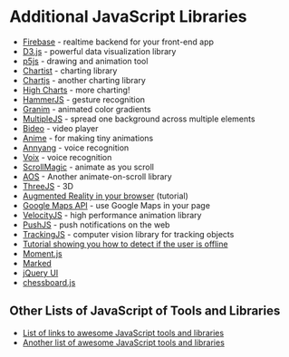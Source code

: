# Additional JavaScript Libraries

- [Firebase](https://firebase.google.com/) - realtime backend for your front-end app
- [D3.js](https://d3js.org/) - powerful data visualization library
- [p5js](https://p5js.org/) - drawing and animation tool
- [Chartist](https://gionkunz.github.io/chartist-js/) - charting library
- [Chartjs](http://www.chartjs.org/) - another charting library
- [High Charts](https://www.highcharts.com/) - more charting!
- [HammerJS](http://hammerjs.github.io/) - gesture recognition
- [Granim](https://sarcadass.github.io/granim.js/) - animated color gradients
- [MultipleJS](https://multiple.js.org/) - spread one background across multiple elements
- [Bideo](https://rishabhp.github.io/bideo.js/) - video player
- [Anime](http://animejs.com/) - for making tiny animations
- [Annyang](https://github.com/TalAter/annyang) - voice recognition
- [Voix](http://pazguille.github.io/voix/) - voice recognition
- [ScrollMagic](http://scrollmagic.io/) - animate as you scroll
- [AOS](https://michalsnik.github.io/aos/) - Another animate-on-scroll library
- [ThreeJS](https://threejs.org/) - 3D
- [Augmented Reality in your browser](https://medium.com/arjs/augmented-reality-in-10-lines-of-html-4e193ea9fdbf) (tutorial)
- [Google Maps API](https://developers.google.com/maps/documentation/javascript/) - use Google Maps in your page
- [VelocityJS](http://velocityjs.org/) - high performance animation library
- [PushJS](https://pushjs.org/) - push notifications on the web
- [TrackingJS](https://trackingjs.com/docs.html#introduction) - computer vision library for tracking objects
- [Tutorial showing you how to detect if the user is offline](https://mxb.at/blog/youre-offline/)
- [Moment.js](https://momentjs.com/)
- [Marked](https://marked.js.org/)
- [jQuery UI](https://jqueryui.com/)
- [chessboard.js](http://chessboardjs.com/)

## Other Lists of JavaScript of Tools and Libraries

- [List of links to awesome JavaScript tools and libraries](https://github.com/sorrycc/awesome-javascript)
- [Another list of awesome JavaScript tools and libraries](https://github.com/uhub/awesome-javascript)
